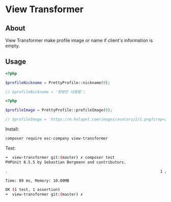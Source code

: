 # View Transformer

## About

View Transformer make profile image or name if client's information is empty.

## Usage

```php
<?php

$profileNickname = PrettyProfile::nickname(0);

// $profileNickname = '평범한 네벨룽';
```

```php
<?php

$profileImage = PrettyProfile::profileImage(0);

// $profileImage = 'https://m.holapet.com/images/avatars/2/1.png?crop=20px,20px,160px,160px';
```

Install:

```sh
composer require esc-company view-transformer
```

Test:

```sh
➜  view-transformer git:(master) ✗ composer test
PHPUnit 8.5.5 by Sebastian Bergmann and contributors.

.                                                                   1 / 1 (100%)

Time: 89 ms, Memory: 10.00MB

OK (1 test, 1 assertion)
➜  view-transformer git:(master) ✗
```
